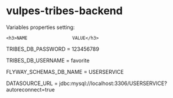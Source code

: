 # vulpes-tribes-backend

Variables properties setting:

    <h3>NAME                 VALUE</h3>
    
TRIBES_DB_PASSWORD      = 123456789

TRIBES_DB_USERNAME      = favorite

FLYWAY_SCHEMAS_DB_NAME  = USERSERVICE

DATASOURCE_URL          = jdbc:mysql://localhost:3306/USERSERVICE?autoreconnect=true